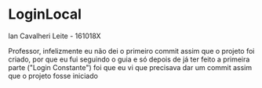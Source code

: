 # LoginLocal

Ian Cavalheri Leite - 161018X

Professor, infelizmente eu não dei o primeiro commit assim que o projeto foi criado, por que eu fui seguindo o guia 
e só depois de já ter feito a primeira parte ("Login Constante") foi que eu vi que precisava dar um commit assim que 
o projeto fosse iniciado
